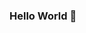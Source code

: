 ### Hello World 👋

<!--
**ekaraman89/ekaraman89** is a ✨ _special_ ✨ repository because its `README.md` (this file) appears on your GitHub profile.

Here are some ideas to get you started:

## 📌 GitHub Stats and Top Languages

<p float="center">
  <img  src="https://github-readme-stats.vercel.app/api?username=ekaraman89&show_icons=true&line_height=27&count_private=true&title_color=ffffff&text_color=c9cacc&icon_color=2bbc8a&bg_color=1d1f21" alt="Emrah's github stats" />
  <img  src="https://github-readme-stats.vercel.app/api/top-langs/?username=ekaraman89&hide=java,html&title_color=ffffff&text_color=c9cacc&icon_color=2bbc8a&bg_color=1d1f21" alt="ETop Langs" />
</p>

